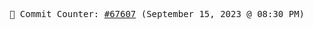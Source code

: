 <p align="center">
    <samp>
        📮 Commit Counter: <a href="https://github.com/Javascript-void0/Javascript-void0/commits/main">#67607</a> (September 15, 2023 @ 08:30 PM)
    </samp>
</p>